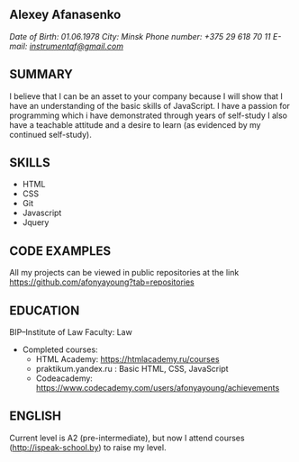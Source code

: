 ## Alexey Afanasenko
*Date of Birth: 01.06.1978*
*City: Minsk*
*Phone number: +375 29 618 70 11*
*E-mail: instrumentaf@gmail.com*

## SUMMARY
I believe that I can be an asset to your company because I will show that I have an understanding of the basic skills of JavaScript. I have a passion for programming which i have demonstrated through years of self-study I also have a teachable attitude and a desire to learn (as evidenced by my continued self-study).
## SKILLS
* HTML
* CSS
* Git
* Javascript
* Jquery
## CODE EXAMPLES
All my projects can be viewed in public repositories at the link https://github.com/afonyayoung?tab=repositories

## EDUCATION
BIP–Institute of Law 
Faculty: Law
* Completed courses:
    * HTML Academy: https://htmlacademy.ru/courses
    * praktikum.yandex.ru : Basic HTML, CSS, JavaScript
    * Codeacademy: https://www.codecademy.com/users/afonyayoung/achievements
## ENGLISH
Current level is A2 (pre-intermediate), but now I attend courses (http://ispeak-school.by) to raise my level.

